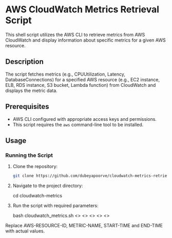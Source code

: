 # AWS CloudWatch Metrics Retrieval Script

This shell script utilizes the AWS CLI to retrieve metrics from AWS CloudWatch and display information about specific metrics for a given AWS resource.

## Description

The script fetches metrics (e.g., CPUUtilization, Latency, DatabaseConnections) for a specified AWS resource (e.g., EC2 instance, ELB, RDS instance, S3 bucket, Lambda function) from CloudWatch and displays the metric data.

## Prerequisites

- AWS CLI configured with appropriate access keys and permissions.
- This script requires the `aws` command-line tool to be installed.

## Usage

### Running the Script

1. Clone the repository:

   ```bash
   git clone https://github.com/dubeyapoorve/cloudwatch-metrics-retrieval.git

2. Navigate to the project directory:

   cd cloudwatch-metrics

3. Run the script with required parameters:

   bash cloudwatch_metrics.sh <<AWS-RESOURCE-ID>> <<AWS-RESOURCE-ID>> <<METRIC-NAME>> <<START-TIME>> <<END-TIME>>

Replace AWS-RESOURCE-ID, METRIC-NAME, START-TIME and END-TIME with actual values.
